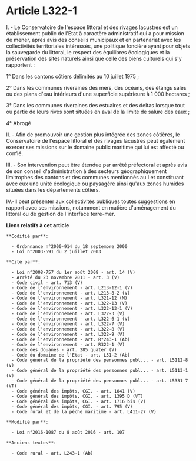 # Article L322-1

I. - Le Conservatoire de l'espace littoral et des rivages lacustres est un établissement public de l'Etat à caractère
administratif qui a pour mission de mener, après avis des conseils municipaux et en partenariat avec les collectivités
territoriales intéressés, une politique foncière ayant pour objets la sauvegarde du littoral, le respect des équilibres
écologiques et la préservation des sites naturels ainsi que celle des biens culturels qui s'y rapportent :

1° Dans les cantons côtiers délimités au 10 juillet 1975 ;

2° Dans les communes riveraines des mers, des océans, des étangs salés ou des plans d'eau intérieurs d'une superficie
supérieure à 1 000 hectares ;

3° Dans les communes riveraines des estuaires et des deltas lorsque tout ou partie de leurs rives sont situées en aval de la
limite de salure des eaux ;

4° Abrogé

II. - Afin de promouvoir une gestion plus intégrée des zones côtières, le Conservatoire de l'espace littoral et des rivages
lacustres peut également exercer ses missions sur le domaine public maritime qui lui est affecté ou confié.

III. - Son intervention peut être étendue par arrêté préfectoral et après avis de son conseil d'administration à des secteurs
géographiquement limitrophes des cantons et des communes mentionnés au I et constituant avec eux une unité écologique ou
paysagère ainsi qu'aux zones humides situées dans les départements côtiers.

IV.-Il peut présenter aux collectivités publiques toutes suggestions en rapport avec ses missions, notamment en matière
d'aménagement du littoral ou de gestion de l'interface terre-mer.

**Liens relatifs à cet article**

	**Codifié par**:

	  - Ordonnance n°2000-914 du 18 septembre 2000
	  - Loi n°2003-591 du 2 juillet 2003

	**Cité par**:

	  - Loi n°2008-757 du 1er août 2008 - art. 14 (V)
	  - Arrêté du 23 novembre 2011 - art. 3 (V)
	  - Code civil - art. 713 (V)
	  - Code de l'environnement - art. L213-12-1 (V)
	  - Code de l'environnement - art. L213-8-2 (V)
	  - Code de l'environnement - art. L321-12 (M)
	  - Code de l'environnement - art. L322-13 (V)
	  - Code de l'environnement - art. L322-13-1 (V)
	  - Code de l'environnement - art. L322-3 (V)
	  - Code de l'environnement - art. L322-6-1 (V)
	  - Code de l'environnement - art. L322-7 (V)
	  - Code de l'environnement - art. L322-8 (V)
	  - Code de l'environnement - art. L322-9 (V)
	  - Code de l'environnement - art. R*243-1 (Ab)
	  - Code de l'environnement - art. R322-1 (V)
	  - Code des douanes - art. 285 quater (V)
	  - Code du domaine de l'Etat - art. L51-2 (Ab)
	  - Code général de la propriété des personnes publ... - art. L5112-8 (V)
	  - Code général de la propriété des personnes publ... - art. L5113-1 (V)
	  - Code général de la propriété des personnes publ... - art. L5331-7 (VT)
	  - Code général des impôts, CGI. - art. 1041 (V)
	  - Code général des impôts, CGI. - art. 1395 D (VT)
	  - Code général des impôts, CGI. - art. 1716 bis (V)
	  - Code général des impôts, CGI. - art. 795 (V)
	  - Code rural et de la pêche maritime - art. L411-27 (V)

	**Modifié par**:

	  - Loi n°2016-1087 du 8 août 2016 - art. 107

	**Anciens textes**:

	  - Code rural - art. L243-1 (Ab)
